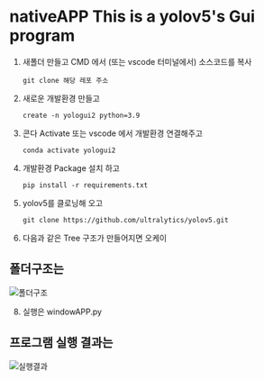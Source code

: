# nativeAPP This is a yolov5's Gui program 

1. 새폴더 만들고 CMD 에서 (또는 vscode 터미널에서) 소스코드를 복사
   ```
   git clone 해당 레포 주소
   ```
3. 새로운 개발환경 만들고
   ```
   create -n yologui2 python=3.9
   ```
4. 콘다 Activate 또는 vscode 에서 개발환경 연결해주고
   ```
   conda activate yologui2
   ```
5. 개발환경 Package 설치 하고
   ```
   pip install -r requirements.txt
   ```
6. yolov5를 클로닝해 오고
   ```
   git clone https://github.com/ultralytics/yolov5.git
   
7. 다음과 같은 Tree 구조가 만들어지면 오케이
   
## 폴더구조는 
![폴더구조](./img/tree.PNG)

8. 실행은 windowAPP.py

## 프로그램 실행 결과는 
![실행결과](./img/result.PNG)

